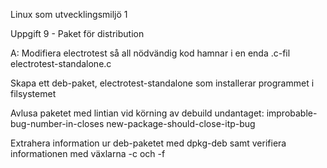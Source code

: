 Linux som utvecklingsmiljö 1

Uppgift 9 - Paket för distribution

A:
Modifiera electrotest så all nödvändig kod hamnar i en enda .c-fil electrotest-standalone.c

Skapa ett deb-paket, electrotest-standalone som installerar programmet i filsystemet

Avlusa paketet med lintian vid körning av debuild undantaget:
improbable-bug-number-in-closes
new-package-should-close-itp-bug

Extrahera information ur deb-paketet med dpkg-deb samt verifiera informationen med växlarna -c och -f

